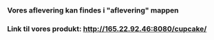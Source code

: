 ### Vores aflevering kan findes i "aflevering" mappen
### Link til vores produkt: http://165.22.92.46:8080/cupcake/